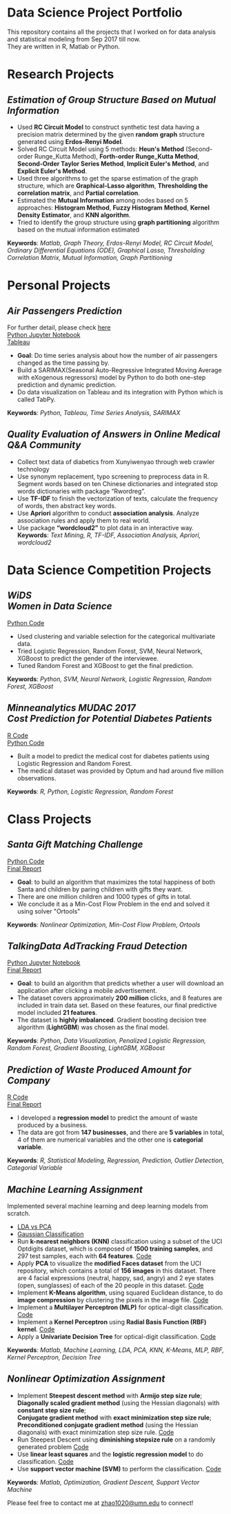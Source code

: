 # Data Science Project Portfolio
This repository contains all the projects that I worked on for data analysis and statistical modeling from Sep 2017 till now.<br />They are written in R, Matlab or Python.

# Research Projects
## *Estimation of Group Structure Based on Mutual Information*

* Used **RC Circuit Model** to construct synthetic test data having a precision matrix determined by the given **random**
**graph** structure generated using **Erdos-Renyi Model**.
* Solved RC Circuit Model using 5 methods: **Heun's Method** (Second-order Runge_Kutta Method), **Forth-order**
**Runge_Kutta Method**, **Second-Order Taylor Series Method**, **Implicit Euler's Method**, and **Explicit Euler's Method**.
* Used three algorithms to get the sparse estimation of the graph structure, which are **Graphical-Lasso algorithm**,
**Thresholding the correlation matrix**, and **Partial correlation**.
* Estimated the **Mutual Information** among nodes based on 5 approaches: **Histogram Method**, **Fuzzy Histogram**
**Method**, **Kernel Density Estimator**, and **KNN algorithm**.
* Tried to identify the group structure using **graph partitioning** algorithm based on the mutual information estimated

**Keywords**: *Matlab, Graph Theory, Erdos-Renyi Model, RC Circuit Model, Ordinary Differential Equations (ODE), Graphical Lasso, Thresholding Correlation Matrix, Mutual Information, Graph Partitioning*


# Personal Projects
## *Air Passengers Prediction*
For further detail, please check [here](https://github.com/EchoZhaoo/Air-Passengers-Prediction/blob/master/README.md)<br />
[Python Jupyter Notebook](https://github.com/EchoZhaoo/Air-Passengers-Prediction/blob/master/SARIMAX.ipynb)<br />
[Tableau]()<br />
- **Goal**: Do time series analysis about how the number of air passengers changed as the time passing by.
- Build a SARIMAX(Seasonal Auto-Regressive Integrated Moving Average with eXogenous regressors) model by Python to do both one-step prediction and dynamic prediction.
- Do data visualization on Tableau and its integration with Python which is called TabPy. 

**Keywords**: *Python, Tableau, Time Series Analysis, SARIMAX*

## *Quality Evaluation of Answers in Online Medical Q&A Community*

* Collect text data of diabetics from Xunyiwenyao through web crawler technology
* Use synonym replacement, typo screening to preprocess data in R. Segment words based on ten Chinese dictionaries and integrated stop words dictionaries with package “Rwordreg”.
* Use **TF-IDF** to finish the vectorization of texts, calculate the frequency of words, then abstract key words.
* Use **Apriori** algorithm to conduct **association analysis**. Analyze association rules and apply them to real world.
* Use package **“wordcloud2”** to plot data in an interactive way.
**Keywords**: *Text Mining, R, TF-IDF, Association Analysis, Apriori, wordcloud2*

# Data Science Competition Projects
## *WiDS* <br /> *Women in Data Science*
[Python Code](https://github.com/EchoZhaoo/DS-Project-Portfolio/tree/master/Python/WiDS)<br />
* Used clustering and variable selection for the categorical multivariate data.
* Tried Logistic Regression, Random Forest, SVM, Neural Network, XGBoost to predict the gender of the interviewee.
* Tuned Random Forest and XGBoost to get the final prediction.

**Keywords**: *Python, SVM, Neural Network, Logistic Regression, Random Forest, XGBoost*

## *Minneanalytics MUDAC 2017* <br /> *Cost Prediction for Potential Diabetes Patients*
[R Code](https://github.com/EchoZhaoo/DS-Project-Portfolio/blob/master/R%20Code/MUDAC1.R)<br />
[Python Code](https://github.com/EchoZhaoo/DS-Project-Portfolio/blob/master/Python/MUDAC_python.py)<br />
* Built a model to predict the medical cost for diabetes patients using Logistic Regression and Random Forest.
* The medical dataset was provided by Optum and had around five million observations.

**Keywords**: *R, Python, Logistic Regression, Random Forest*

# Class Projects
## *Santa Gift Matching Challenge*
[Python Code](https://github.com/EchoZhaoo/DS-Project-Portfolio/tree/master/Python/EE5239%20Project)<br />
[Final Report](https://github.com/EchoZhaoo/DS-Project-Portfolio/blob/master/Report/EE5239_Project_Report.pdf)<br />
* **Goal**: to build an algorithm that maximizes the total happiness of both Santa and children by paring children with gifts they want.
* There are one million children and 1000 types of gifts in total.
* We conclude it as a Min-Cost Flow Problem in the end and solved it using solver "Ortools"

**Keywords**: *Nonlinear Optimization, Min-Cost Flow Problem, Ortools*

## *TalkingData AdTracking Fraud Detection*
[Python Jupyter Notebook](https://github.com/EchoZhaoo/DS-Project-Portfolio/blob/master/Python/TalkingData.ipynb)<br /> 
[Final Report](https://github.com/EchoZhaoo/DS-Project-Portfolio/blob/master/Report/PUBH%207475_Final_Report.pdf)<br /> 
- **Goal**: to build an algorithm that predicts whether a user will download an application after clicking a mobile advertisement.<br />
- The dataset covers approximately **200 million** clicks, and 8 features are included in train data set. Based on these features, our final predictive model included **21 features**. <br />
- The dataset is **highly imbalanced**. Gradient boosting decision tree algorithm (**LightGBM**) was chosen as the final model.

**Keywords**: *Python, Data Visualization, Penalized Logistic Regression, Random Forest, Gradient Boosting, LightGBM, XGBoost*

## *Prediction of Waste Produced Amount for Company*
 [R Code](https://github.com/EchoZhaoo/DS-Project-Portfolio/blob/master/R%20Code/STAT5302_Project.R)<br />
 [Final Report](https://github.com/EchoZhaoo/DS-Project-Portfolio/blob/master/Report/STAT5302_Project_Report.pdf)<br /> 
 - I developed a **regression model** to predict the amount of waste produced by a business.<br />
 - The data are got from **147 businesses**, and there are **5 variables** in total, 4 of them are numerical variables and the other one is **categorial variable**.

**Keywords**: *R, Statistical Modeling, Regression, Prediction, Outlier Detection, Categorial Variable*
 
## *Machine Learning Assignment*
Implemented several machine learning and deep learning models from scratch.<br />
* [LDA vs PCA](https://github.com/EchoZhaoo/DS-Project-Portfolio/tree/master/Matlab%20Code/CSCI%205521/LDA%20&%20PCA)<br />
* [Gaussian Classification](https://github.com/EchoZhaoo/DS-Project-Portfolio/tree/master/Matlab%20Code/CSCI%205521/Gaussian%20Classification)<br />
* Run **k-nearest neighbors (KNN)** classification using a subset of the UCI Optdigits dataset, which is composed of **1500 training samples**, and 297 test samples, each with **64 features**. [Code](https://github.com/EchoZhaoo/DS-Project-Portfolio/tree/master/Matlab%20Code/CSCI%205521/HW2/Question2)
* Apply **PCA** to visualize the **modified Faces dataset** from the UCI repository, which contains a total of **156 images** in this dataset. There are 4 facial expressions (neutral, happy, sad, angry) and 2 eye states (open, sunglasses) of each of the 20 people in this dataset. [Code](https://github.com/EchoZhaoo/DS-Project-Portfolio/tree/master/Matlab%20Code/CSCI%205521/HW2/Question2)
* Implement **K-Means algorithm**, using squared Euclidean distance, to do **image compression** by clustering the pixels in the image file. [Code](https://github.com/EchoZhaoo/DS-Project-Portfolio/tree/master/Matlab%20Code/CSCI%205521/HW2/Question3)
* Implement a **Multilayer Perceptron (MLP)** for optical-digit classification. [Code](https://github.com/EchoZhaoo/DS-Project-Portfolio/tree/master/Matlab%20Code/CSCI%205521/HW3/Question4)
* Implement a **Kernel Perceptron** using **Radial Basis Function (RBF) kernel**. [Code](https://github.com/EchoZhaoo/DS-Project-Portfolio/tree/master/Matlab%20Code/CSCI%205521/HW3/Question5)
* Apply a **Univariate Decision Tree** for optical-digit classification. [Code](https://github.com/EchoZhaoo/DS-Project-Portfolio/tree/master/Matlab%20Code/CSCI%205521/HW4)

**Keywords**: *Matlab, Machine Learning, LDA, PCA, KNN, K-Means, MLP, RBF, Kernel Perceptron, Decision Tree*

## *Nonlinear Optimization Assignment*
* Implement **Steepest descent method** with **Armijo step size rule**;<br /> **Diagonally scaled gradient method** (using the Hessian diagonals) with **constant step size rule**;<br /> **Conjugate gradient method** with **exact minimization step size rule**;<br /> **Preconditioned conjugate gradient method** (using the Hessian diagonals) with exact minimization step size rule. [Code](https://github.com/EchoZhaoo/DS-Project-Portfolio/tree/master/Matlab%20Code/EE%205239/HW2) 
* Run Steepest Descent using **diminishing stepsize rule** on a randomly generated problem [Code](https://github.com/EchoZhaoo/DS-Project-Portfolio/tree/master/Matlab%20Code/EE%205239/HW3)
* Use **linear least squares** and the **logistic regression model** to do classification. [Code](https://github.com/EchoZhaoo/DS-Project-Portfolio/tree/master/Matlab%20Code/EE%205239/HW4)
* Use **support vector machine (SVM)** to perform the classification. [Code](https://github.com/EchoZhaoo/DS-Project-Portfolio/tree/master/Matlab%20Code/EE%205239/HW5)

**Keywords**: *Matlab, Optimization, Gradient Descent, Support Vector Machine*



Please feel free to contact me at [zhao1020@umn.edu](zhao1020@umn.edu) to connect!
